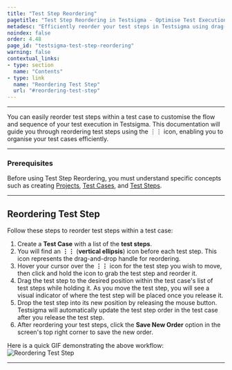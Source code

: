 ```yaml
---
title: "Test Step Reordering"
pagetitle: "Test Step Reordering in Testsigma - Optimise Test Execution"
metadesc: "Efficiently reorder your test steps in Testsigma using drag-and-drop functionality to streamline your test execution process for enhanced productivity."
noindex: false
order: 4.48
page_id: "testsigma-test-step-reordering"
warning: false
contextual_links:
- type: section
  name: "Contents"
- type: link
  name: "Reordering Test Step"
  url: "#reordering-test-step"
---
```


---
 
You can easily reorder test steps within a test case to customise the flow and sequence of your test execution in Testsigma. This documentation will guide you through reordering test steps using the ⋮⋮ icon, enabling you to organise your test cases efficiently.

---
### **Prerequisites**

Before using Test Step Reordering, you must understand specific concepts such as creating [Projects](https://testsigma.com/docs/projects/overview/), [Test Cases](https://testsigma.com/docs/test-cases/manage/add-edit-delete/), and [Test Steps](https://testsigma.com/docs/test-cases/create-steps-nl/overview/).

---
## **Reordering Test Step**

Follow these steps to reorder test steps within a test case:

1. Create a **Test Case** with a list of the **test steps**.
2. You will find an **⋮⋮** (**vertical ellipsis**) icon before each test step. This icon represents the drag-and-drop handle for reordering.
3. Hover your cursor over the **⋮⋮** icon for the test step you wish to move, then click and hold the icon to grab the test step and reorder it.
4. Drag the test step to the desired position within the test case's list of test steps while holding it. As you move the test step, you will see a visual indicator of where the test step will be placed once you release it.
5. Drop the test step into its new position by releasing the mouse button. Testsigma will automatically update the test step order in the test case after you release the test step.
6. After reordering your test steps, click the **Save New Order** option in the screen's top right corner to save the new order.

Here is a quick GIF demonstrating the above workflow: ![Reordering Test Step](https://s3.amazonaws.com/static-docs.testsigma.com/new_images/projects/applications/reorder_teststep.gif)

---
